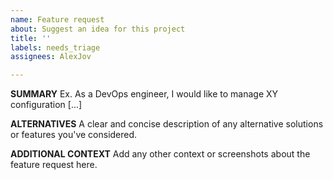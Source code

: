 ```yaml
---
name: Feature request
about: Suggest an idea for this project
title: ''
labels: needs_triage
assignees: AlexJov

---
```


**SUMMARY**
Ex. As a DevOps engineer, I would like to manage XY configuration [...]

**ALTERNATIVES**
A clear and concise description of any alternative solutions or features you've considered.

**ADDITIONAL CONTEXT**
Add any other context or screenshots about the feature request here.
